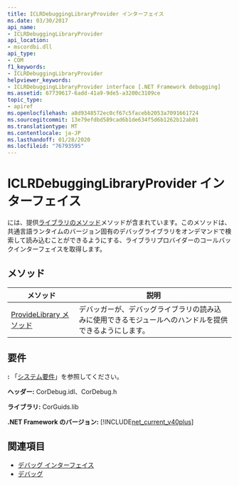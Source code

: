 ```yaml
---
title: ICLRDebuggingLibraryProvider インターフェイス
ms.date: 03/30/2017
api_name:
- ICLRDebuggingLibraryProvider
api_location:
- mscordbi.dll
api_type:
- COM
f1_keywords:
- ICLRDebuggingLibraryProvider
helpviewer_keywords:
- ICLRDebuggingLibraryProvider interface [.NET Framework debugging]
ms.assetid: 67739617-6add-41a9-9de5-a3200c3109ce
topic_type:
- apiref
ms.openlocfilehash: a8d9348572ec0cf67c5facebb2053a7091661724
ms.sourcegitcommit: 13e79efdbd589cad6b1de634f5d6b1262b12ab01
ms.translationtype: MT
ms.contentlocale: ja-JP
ms.lasthandoff: 01/28/2020
ms.locfileid: "76793595"
---
```

# <a name="iclrdebugginglibraryprovider-interface"></a>ICLRDebuggingLibraryProvider インターフェイス
には、提供[ライブラリのメソッド](iclrdebugginglibraryprovider-providelibrary-method.md)メソッドが含まれています。このメソッドは、共通言語ランタイムのバージョン固有のデバッグライブラリをオンデマンドで検索して読み込むことができるようにする、ライブラリプロバイダーのコールバックインターフェイスを取得します。  
  
## <a name="methods"></a>メソッド  
  
|メソッド|説明|  
|------------|-----------------|  
|[ProvideLibrary メソッド](iclrdebugginglibraryprovider-providelibrary-method.md)|デバッガーが、デバッグライブラリの読み込みに使用できるモジュールへのハンドルを提供できるようにします。|  
  
## <a name="requirements"></a>要件  
 **:** 「[システム要件](../../../../docs/framework/get-started/system-requirements.md)」を参照してください。  
  
 **ヘッダー:** CorDebug.idl、CorDebug.h  
  
 **ライブラリ:** CorGuids.lib  
  
 **.NET Framework のバージョン:** [!INCLUDE[net_current_v40plus](../../../../includes/net-current-v40plus-md.md)]  
  
## <a name="see-also"></a>関連項目

- [デバッグ インターフェイス](debugging-interfaces.md)
- [デバッグ](index.md)

